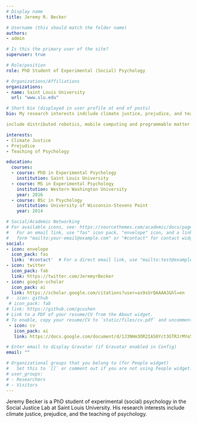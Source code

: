 ```yaml
---
# Display name
title: Jeremy R. Becker

# Username (this should match the folder name)
authors:
- admin

# Is this the primary user of the site?
superuser: true

# Role/position
role: PhD Student of Experimental (Social) Psychology

# Organizations/Affiliations
organizations:
- name: Saint Louis University
  url: "www.slu.edu"

# Short bio (displayed in user profile at end of posts)
bio: My research interests indclude climate justice, prejudice, and teaching of psychology. 

include distributed robotics, mobile computing and programmable matter.

interests:
- Climate Justice
- Prejudice
- Teaching of Psychology

education:
  courses:
  - course: PhD in Experimental Psychology
    institution: Saint Louis University 
  - course: MS in Experimental Psychology
    institution: Western Washington University
    year: 2016
  - course: BSc in Psychology
    institution: University of Wisconsin-Stevens Point
    year: 2014

# Social/Academic Networking
# For available icons, see: https://sourcethemes.com/academic/docs/page-builder/#icons
#   For an email link, use "fas" icon pack, "envelope" icon, and a link in the
#   form "mailto:your-email@example.com" or "#contact" for contact widget.
social:
- icon: envelope
  icon_pack: fas
  link: '#contact'  # For a direct email link, use "mailto:test@example.org".
- icon: twitter
  icon_pack: fab
  link: https://twitter.com/JeremyrBecker
- icon: google-scholar
  icon_pack: ai
  link: https://scholar.google.com/citations?user=as9sUrQAAAAJ&hl=en
# - icon: github
 # icon_pack: fab
# link: https://github.com/gcushen
# Link to a PDF of your resume/CV from the About widget.
# To enable, copy your resume/CV to `static/files/cv.pdf` and uncomment the lines below.
 - icon: cv
   icon_pack: ai
   link: https://docs.google.com/document/d/1J3NHm3OR2IAS0Yct3GTRJrMYo53RCzi5cU8HZK4YxrM/edit?usp=sharing

# Enter email to display Gravatar (if Gravatar enabled in Config)
email: ""

# Organizational groups that you belong to (for People widget)
#   Set this to `[]` or comment out if you are not using People widget.
# user_groups:
# - Researchers
# - Visitors
---
```


Jeremy Becker is a PhD student of experimental (social) psychology in the Social Justice Lab at Saint Louis University. His research interests include climate justice, prejudice, and the teaching of psychology. 
